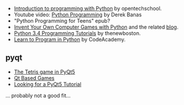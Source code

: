 - [Introduction to programming with Python](http://opentechschool.github.io/python-beginners/) by opentechschool.
- Youtube video: [Python Programming](https://www.youtube.com/watch?v=N4mEzFDjqtA) by Derek Banas
- "Python Programming for Teens" epub?
- [Invent Your Own Computer Games with Python](http://inventwithpython.com/chapters/) and the related [blog](http://inventwithpython.com/blog/).
- [Python 3.4 Programming Tutorials](https://www.youtube.com/playlist?list=PL6gx4Cwl9DGAcbMi1sH6oAMk4JHw91mC_) by thenewboston.
- [Learn to Program in Python](http://www.codecademy.com/tracks/python) by CodeAcademy.


## pyqt

- [The Tetris game in PyQt5](http://zetcode.com/gui/pyqt5/tetris/)
- [Qt Based Games](https://wiki.qt.io/Qt_Based_Games)
- [Looking for a PyQt5 Tutorial](http://stackoverflow.com/questions/20996193/looking-for-a-pyqt5-tutorial)

... probably not a good fit...
